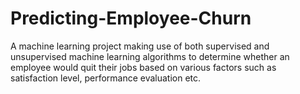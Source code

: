 # Predicting-Employee-Churn

A machine learning project making use of both supervised and unsupervised machine learning algorithms to determine whether an employee would quit their jobs based on various factors such as satisfaction level, performance evaluation etc. 
